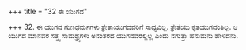 +++
title = "32 ಈ ಯುಗದ"

+++
32. ಈ ಯುಗದ ಗುಣಧರ್ಮಗಳು ತ್ರೇತಾಯುಗದವರಿಗೆ ಸಾಧ್ಯವಿಲ್ಲ. ತ್ರೇತೆಯು ಕೃತಯುಗದಂತಿಲ್ಲ. ಆ ಯುಗದ ಮಾನವರ ಸತ್ತ್ವ ಸಾಮಥ್ರ್ಯಗಳು ಅನಂತರದ ಯುಗದವರಲ್ಲಿಲ್ಲ ಎಂದು ನಗುತ್ತಾ ಹನುಮನು ಹೇಳಿದನು.